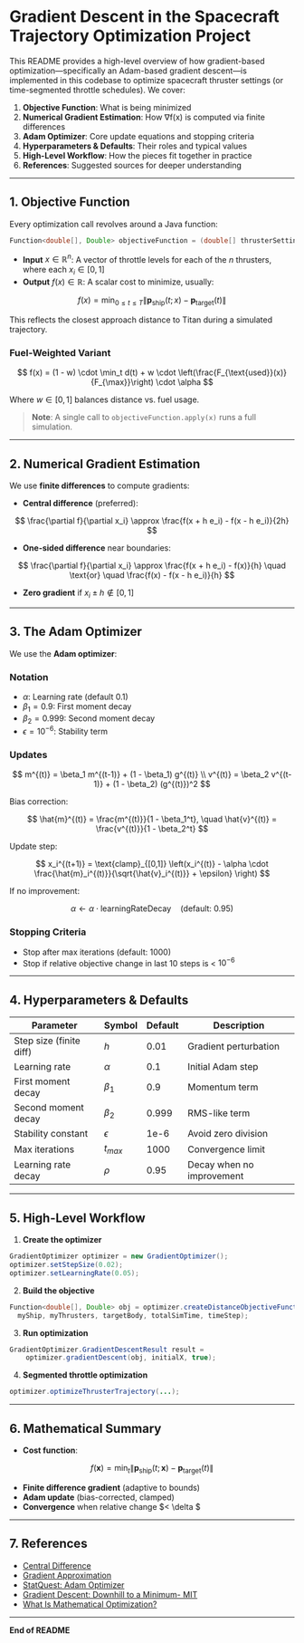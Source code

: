 # Gradient Descent in the Spacecraft Trajectory Optimization Project

This README provides a high-level overview of how gradient-based optimization—specifically an Adam-based gradient descent—is implemented in this codebase to optimize spacecraft thruster settings (or time-segmented throttle schedules). We cover:

1. **Objective Function**: What is being minimized
2. **Numerical Gradient Estimation**: How ∇f(x) is computed via finite differences
3. **Adam Optimizer**: Core update equations and stopping criteria
4. **Hyperparameters & Defaults**: Their roles and typical values
5. **High-Level Workflow**: How the pieces fit together in practice
6. **References**: Suggested sources for deeper understanding

---

## 1. Objective Function

Every optimization call revolves around a Java function:

```java
Function<double[], Double> objectiveFunction = (double[] thrusterSettings) -> { ... return scalarValue; };
```

* **Input** $x \in \mathbb{R}^n$: A vector of throttle levels for each of the $n$ thrusters, where each $x_i \in [0,1]$
* **Output** $f(x) \in \mathbb{R}$: A scalar cost to minimize, usually:

$$
f(x) = \min_{0 \le t \le T} \|\mathbf{p}_{\text{ship}}(t; x) - \mathbf{p}_{\text{target}}(t)\|
$$

This reflects the closest approach distance to Titan during a simulated trajectory.

### Fuel-Weighted Variant

$$
f(x) = (1 - w) \cdot \min_t d(t) + w \cdot \left(\frac{F_{\text{used}}(x)}{F_{\max}}\right) \cdot \alpha
$$

Where $w \in [0,1]$ balances distance vs. fuel usage.

> **Note**: A single call to `objectiveFunction.apply(x)` runs a full simulation.

---

## 2. Numerical Gradient Estimation

We use **finite differences** to compute gradients:

* **Central difference** (preferred):

$$
\frac{\partial f}{\partial x_i} \approx \frac{f(x + h e_i) - f(x - h e_i)}{2h}
$$

* **One-sided difference** near boundaries:

$$
\frac{\partial f}{\partial x_i} \approx \frac{f(x + h e_i) - f(x)}{h} \quad \text{or} \quad \frac{f(x) - f(x - h e_i)}{h}
$$

* **Zero gradient** if $x_i \pm h \notin [0,1]$

---

## 3. The Adam Optimizer

We use the **Adam optimizer**:

### Notation

* $\alpha$: Learning rate (default 0.1)
* $\beta_1 = 0.9$: First moment decay
* $\beta_2 = 0.999$: Second moment decay
* $\epsilon = 10^{-6}$: Stability term

### Updates

$$
m^{(t)} = \beta_1 m^{(t-1)} + (1 - \beta_1) g^{(t)} \\
v^{(t)} = \beta_2 v^{(t-1)} + (1 - \beta_2) (g^{(t)})^2
$$

Bias correction:

$$
\hat{m}^{(t)} = \frac{m^{(t)}}{1 - \beta_1^t}, \quad \hat{v}^{(t)} = \frac{v^{(t)}}{1 - \beta_2^t}
$$

Update step:

$$
x_i^{(t+1)} = \text{clamp}_{[0,1]} \left(x_i^{(t)} - \alpha \cdot \frac{\hat{m}_i^{(t)}}{\sqrt{\hat{v}_i^{(t)}} + \epsilon} \right)
$$

If no improvement:

$$
\alpha \leftarrow \alpha \cdot \text{learningRateDecay} \quad (\text{default: } 0.95)
$$

### Stopping Criteria

* Stop after max iterations (default: 1000)
* Stop if relative objective change in last 10 steps is < $10^{-6}$

---

## 4. Hyperparameters & Defaults

| Parameter               | Symbol     | Default | Description               |
| ----------------------- | ---------- | ------- | ------------------------- |
| Step size (finite diff) | $h$        | 0.01    | Gradient perturbation     |
| Learning rate           | $\alpha$   | 0.1     | Initial Adam step         |
| First moment decay      | $\beta_1$  | 0.9     | Momentum term             |
| Second moment decay     | $\beta_2$  | 0.999   | RMS-like term             |
| Stability constant      | $\epsilon$ | 1e-6    | Avoid zero division       |
| Max iterations          | $t_{max}$  | 1000    | Convergence limit         |
| Learning rate decay     | $\rho$     | 0.95    | Decay when no improvement |

---

## 5. High-Level Workflow

1. **Create the optimizer**

```java
GradientOptimizer optimizer = new GradientOptimizer();
optimizer.setStepSize(0.02);
optimizer.setLearningRate(0.05);
```

2. **Build the objective**

```java
Function<double[], Double> obj = optimizer.createDistanceObjectiveFunction(
  myShip, myThrusters, targetBody, totalSimTime, timeStep);
```

3. **Run optimization**

```java
GradientOptimizer.GradientDescentResult result =
    optimizer.gradientDescent(obj, initialX, true);
```

4. **Segmented throttle optimization**

```java
optimizer.optimizeThrusterTrajectory(...);
```

---

## 6. Mathematical Summary

* **Cost function**:

$$
f(\mathbf{x}) = \min_t \|\mathbf{p}_{\text{ship}}(t; \mathbf{x}) - \mathbf{p}_{\text{target}}(t)\|
$$

* **Finite difference gradient** (adaptive to bounds)
* **Adam update** (bias-corrected, clamped)
* **Convergence** when relative change $< \delta $

---

## 7. References

* [Central Difference](https://math.stackexchange.com/questions/1398327)
* [Gradient Approximation](https://stackoverflow.com/questions/71859442)
* [StatQuest: Adam Optimizer](https://www.youtube.com/watch?v=JXQT_vxqhE0)
* [Gradient Descent: Downhill to a Minimum- MIT](https://www.youtube.com/watch?v=AeRwohPuUHQ)
* [What Is Mathematical Optimization?](https://www.youtube.com/watch?v=AM6BY4btj-M)

---

**End of README**
